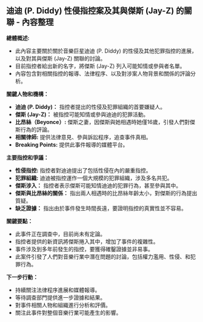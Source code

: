 ## 迪迪 (P. Diddy) 性侵指控案及其與傑斯 (Jay-Z) 的關聯 - 內容整理

**總體概述:**

*   此內容主要關於關於音樂巨星迪迪 (P. Diddy) 的性侵及其他犯罪指控的進展，以及對其與傑斯 (Jay-Z) 關聯的討論。
*   目前指控者給出新的名字，將傑斯 (Jay-Z) 列入可能知情或參與者名單。
*   內容包含對相關指控的報導、法律程序、以及對涉案人物背景和關係的評論分析。

**關鍵人物和機構：**

*   **迪迪 (P. Diddy)：** 指控者提出的性侵及犯罪組織的首要嫌疑人。
*   **傑斯 (Jay-Z)：** 被指控可能知情或參與迪迪的犯罪活動。
*   **比昂絲（Beyonce）:**  傑斯之妻，因傑斯與她相遇時她僅16歲，引發人們對傑斯行為的評論。
*   **相關律師:** 提供法律意見、參與訴訟程序，追查事件真相。
* **Breaking Points:** 提供此事件報導的媒體平台。

**主要指控和爭議：**

*   **性侵指控:** 指控者對迪迪提出了包括性侵在內的嚴重指控。
*   **犯罪組織:**  迪迪被指控運作一個大規模的犯罪組織，涉及多名共犯。
*   **傑斯涉入：** 指控者表示傑斯可能知情迪迪的犯罪行為，甚至參與其中。
*   **傑斯與比昂絲的關係：** 指出兩人相遇時的比昂絲年齡太小，對傑斯的行為提出質疑。
*   **缺乏證據：** 指出由於事件發生時間長遠，要證明指控的真實性並不容易。

**關鍵要點：**

*   此事件正在調查中，目前尚未有定論。
*   指控者提供的新資訊將傑斯捲入其中，增加了事件的複雜性。
*   事件涉及到多年前發生的指控，要獲得確鑿證據並非易事。
*   此案件引發了人們對音樂行業中潛在問題的討論，包括權力濫用、性侵、和犯罪行為。

**下一步行動：**

*   持續關注法律程序進展和媒體報導。
*   等待調查部門提供進一步證據和結果。
*   對事件相關人物和組織進行分析和評價。
*   關注此事件對整個音樂行業可能產生的影響。